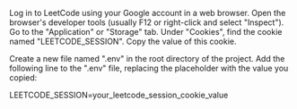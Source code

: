
Log in to LeetCode using your Google account in a web browser.
Open the browser's developer tools (usually F12 or right-click and select "Inspect").
Go to the "Application" or "Storage" tab.
Under "Cookies", find the cookie named "LEETCODE_SESSION".
Copy the value of this cookie.

Create a new file named ".env" in the root directory of the project.
Add the following line to the ".env" file, replacing the placeholder with the value you copied:

LEETCODE_SESSION=your_leetcode_session_cookie_value